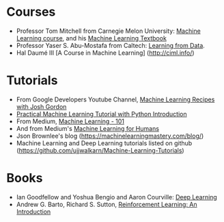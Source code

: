 # Courses
- Professor Tom Mitchell from Carnegie Melon University: [Machine Learning course](http://www.cs.cmu.edu/~tom/10701_sp11/), 
and his [Machine Learning Textbook](http://www.cs.cmu.edu/afs/cs.cmu.edu/user/mitchell/ftp/mlbook.html)
- Professor Yaser S. Abu-Mostafa from Caltech: [Learning from Data](https://work.caltech.edu/telecourse.html).
- Hal Daumé III [A Course in Machine Learning] (http://ciml.info/)

# Tutorials
- From Google Developers Youtube Channel, 
[Machine Learning Recipes with Josh Gordon](https://www.youtube.com/playlist?list=PLOU2XLYxmsIIuiBfYad6rFYQU_jL2ryal)
- [Practical Machine Learning Tutorial with Python Introduction](https://pythonprogramming.net/machine-learning-tutorial-python-introduction/)
- From Medium, [Machine Learning - 101](https://medium.com/machine-learning-101)
- And from Medium's [Machine Learning for Humans](https://medium.com/machine-learning-for-humans)
- Json Brownlee's blog (https://machinelearningmastery.com/blog/)
- Machine Learning and Deep Learning tutorials listed on github (https://github.com/ujjwalkarn/Machine-Learning-Tutorials)

# Books
- Ian Goodfellow and Yoshua Bengio and Aaron Courville: [Deep Learning](http://www.deeplearningbook.org/)
- Andrew G. Barto, Richard S. Sutton, [Reinforcement Learning: An Introduction](https://mitpress.mit.edu/books/reinforcement-learning)
